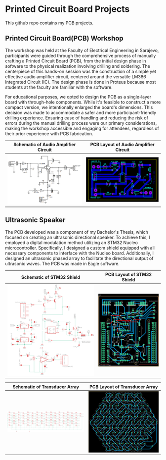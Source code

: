 # Printed Circuit Board Projects

This github repo contains my PCB projects.

## Printed Circuit Board(PCB) Workshop

The workshop was held at the Faculty of Electrical Engineering in Sarajevo, participants were guided through the comprehensive process of manually crafting a Printed Circuit Board (PCB), from the initial design phase in software to the physical realization involving drilling and soldering. The centerpiece of this hands-on session was the construction of a simple yet effective audio amplifier circuit, centered around the versatile LM386 Integrated Circuit (IC). The design phase is done in Proteus because most students at the faculty are familiar with the software.

For educational purposes, we opted to design the PCB as a single-layer board with through-hole components. While it's feasible to construct a more compact version, we intentionally enlarged the board's dimensions. This decision was made to accommodate a safer and more participant-friendly drilling experience. Ensuring ease of handling and reducing the risk of errors during the manual drilling process were our primary considerations, making the workshop accessible and engaging for attendees, regardless of their prior experience with PCB fabrication.

Schematic of Audio Amplifier Circuit             |  PCB Layout of Audio Amplifier Circuit
:-------------------------:|:-------------------------:
![](Images/PCBWorkshopSchematic.png)  |  ![](Images/PCBWorkshopPCB.png)


## Ultrasonic Speaker

The PCB developed was a component of my Bachelor's Thesis, which focused on creating an ultrasonic directional speaker. To achieve this, I employed a digital modulation method utilizing an STM32 Nucleo microcontroller. Specifically, I designed a custom shield equipped with all necessary components to interface with the Nucleo board. Additionally, I designed an ultrasonic phased array to facilitate the directional output of ultrasonic waves. The PCB was made in Eagle software.

Schematic of STM32 Shield             |  PCB Layout of STM32 Shield
:-------------------------:|:-------------------------:
![](Images/ShieldSchematic.png)  |  ![](Images/ShieldPCB.png)


Schematic of Transducer Array             |  PCB Layout of Transducer Array
:-------------------------:|:-------------------------:
![](Images/ArraySchematic.png)  |  ![](Images/ArrayPCB.png)

